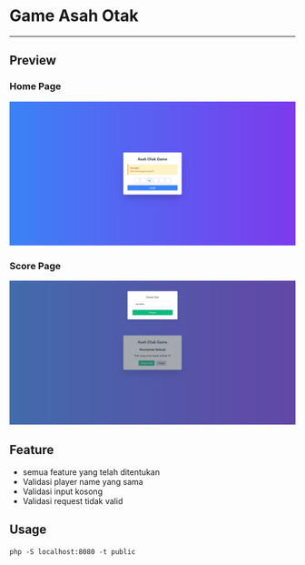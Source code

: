 # Game Asah Otak

---
## Preview

### Home Page
![Preview](docs/images/preview.png)

### Score Page
![Score](docs/images/save-score.png)
## Feature

- semua feature yang telah ditentukan
- Validasi player name yang sama
- Validasi input kosong
- Validasi request tidak valid

## Usage 

```shell
php -S localhost:8080 -t public
```